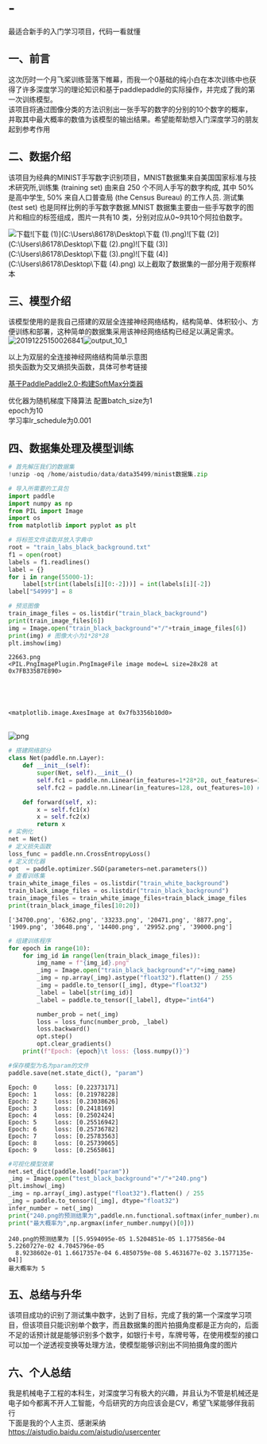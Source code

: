# -
最适合新手的入门学习项目，代码一看就懂
## 一、前言

  这次历时一个月飞桨训练营落下帷幕，而我一个0基础的纯小白在本次训练中也获得了许多深度学习的理论知识和基于paddlepaddle的实际操作，并完成了我的第一次训练模型。    
  该项目将通过图像分类的方法识别出一张手写的数字的分别的10个数字的概率，并取其中最大概率的数值为该模型的输出结果。希望能帮助想入门深度学习的朋友起到参考作用

## 二、数据介绍

该项目为经典的MINIST手写数字识别项目，MNIST数据集来自美国国家标准与技术研究所,训练集 (training set) 由来自 250 个不同人手写的数字构成, 其中 50% 是高中学生, 50% 来自人口普查局 (the Census Bureau) 的工作人员. 测试集(test set) 也是同样比例的手写数字数据.MNIST 数据集主要由一些手写数字的图片和相应的标签组成，图片一共有10 类，分别对应从0~9共10个阿拉伯数字。

![下载](C:\Users\86178\Desktop\下载.png)![下载 (1)](C:\Users\86178\Desktop\下载 (1).png)![下载 (2)](C:\Users\86178\Desktop\下载 (2).png)![下载 (3)](C:\Users\86178\Desktop\下载 (3).png)![下载 (4)](C:\Users\86178\Desktop\下载 (4).png)
  以上截取了数据集的一部分用于观察样本

## 三、模型介绍

该模型使用的是我自己搭建的双层全连接神经网络结构，结构简单、体积较小、方便训练和部署，这种简单的数据集采用该神经网络结构已经足以满足需求。![20191225150026841](C:\Users\86178\Desktop\20191225150026841.png)![output_10_1](https://user-images.githubusercontent.com/91590675/155743464-e3d63187-f946-4ff5-b829-466b37840dee.png)

以上为双层的全连接神经网络结构简单示意图    
损失函数为交叉熵损失函数，具体可参考链接

[基于PaddlePaddle2.0-构建SoftMax分类器](https://aistudio.baidu.com/aistudio/projectdetail/1323298)  

优化器为随机梯度下降算法
配置batch_size为1    
epoch为10   
学习率lr_schedule为0.001


## 四、数据集处理及模型训练


```python
# 首先解压我们的数据集
!unzip -oq /home/aistudio/data/data35499/minist数据集.zip
```


```python
# 导入所需要的工具包
import paddle
import numpy as np
from PIL import Image
import os
from matplotlib import pyplot as plt 
```


```python
# 将标签文件读取并放入字典中
root = "train_labs_black_background.txt"
f1 = open(root)
labels = f1.readlines()
label = {}
for i in range(55000-1):
    label[str(int(labels[i][0:-2]))] = int(labels[i][-2])
label["54999"] = 8
```


```python
# 预览图像
train_image_files = os.listdir("train_black_background")
print(train_image_files[6])
img = Image.open("train_black_background"+"/"+train_image_files[6])
print(img) # 图像大小为1*28*28
plt.imshow(img)
```

    22663.png
    <PIL.PngImagePlugin.PngImageFile image mode=L size=28x28 at 0x7FB335B7E890>





    <matplotlib.image.AxesImage at 0x7fb3356b10d0>




​    
![png](output_7_2.png)
​    



```python
# 搭建网络部分
class Net(paddle.nn.Layer):
    def __init__(self):
        super(Net, self).__init__()
        self.fc1 = paddle.nn.Linear(in_features=1*28*28, out_features=128) # 输入28X28的图像点，输出结果为128个特征
        self.fc2 = paddle.nn.Linear(in_features=128, out_features=10) # 输入上层网络的结果，输出10个分类，分别为0~9的概率

    def forward(self, x):
        x = self.fc1(x)
        x = self.fc2(x)
        return x
# 实例化
net = Net()
# 定义损失函数
loss_func = paddle.nn.CrossEntropyLoss() 
# 定义优化器
opt  = paddle.optimizer.SGD(parameters=net.parameters())
# 查看训练集
train_white_image_files = os.listdir("train_white_background")
train_black_image_files = os.listdir("train_black_background")
train_image_files = train_white_image_files+train_black_image_files
print(train_black_image_files[10:20])
```

    ['34700.png', '6362.png', '33233.png', '20471.png', '8877.png', '1909.png', '30648.png', '14400.png', '29952.png', '39000.png']



```python
# 组建训练程序
for epoch in range(10):
    for img_id in range(len(train_black_image_files)):
        img_name = f"{img_id}.png"
        _img = Image.open("train_black_background"+"/"+img_name)
        _img = np.array(_img).astype("float32").flatten() / 255
        _img = paddle.to_tensor([_img], dtype="float32")
        _label = label[str(img_id)]
        _label = paddle.to_tensor([_label], dtype="int64")

        number_prob = net(_img)
        loss = loss_func(number_prob, _label)
        loss.backward()
        opt.step()
        opt.clear_gradients()
    print(f"Epoch: {epoch}\t loss: {loss.numpy()}")

#保存模型为名为param的文件
paddle.save(net.state_dict(), "param")
```

    Epoch: 0	 loss: [0.22373171]
    Epoch: 1	 loss: [0.21978228]
    Epoch: 2	 loss: [0.23038626]
    Epoch: 3	 loss: [0.2418169]
    Epoch: 4	 loss: [0.2502424]
    Epoch: 5	 loss: [0.25516942]
    Epoch: 6	 loss: [0.25736782]
    Epoch: 7	 loss: [0.25783563]
    Epoch: 8	 loss: [0.25739065]
    Epoch: 9	 loss: [0.2565861]



```python
#可视化模型效果
net.set_dict(paddle.load("param"))
_img = Image.open("test_black_background"+"/"+"240.png")
plt.imshow(_img)
_img = np.array(_img).astype("float32").flatten() / 255
_img = paddle.to_tensor([_img], dtype="float32")
infer_number = net(_img)
print("240.png的预测结果为",paddle.nn.functional.softmax(infer_number).numpy()) # 使用激活函数使概率分布与0到1之间
print("最大概率为",np.argmax(infer_number.numpy()[0]))
```

    240.png的预测结果为 [[5.9594095e-05 1.5204851e-05 1.1775856e-04 5.2260727e-02 4.7045796e-05
      8.9238602e-01 1.6617357e-04 6.4850759e-08 5.4631677e-02 3.1577135e-04]]
    最大概率为 5



## 五、总结与升华

该项目成功的识别了测试集中数字，达到了目标，完成了我的第一个深度学习项目，但该项目只能识别单个数字，而且数据集的图片拍摄角度都是正方向的，后面不足的话预计就是能够识别多个数字，如银行卡号，车牌号等，在使用模型的接口可以加一个逆透视变换等处理方法，使模型能够识别出不同拍摄角度的图片

## 六、个人总结

我是机械电子工程的本科生，对深度学习有极大的兴趣，并且认为不管是机械还是电子如今都离不开人工智能，今后研究的方向应该会是CV，希望飞桨能够伴我前行   
下面是我的个人主页、感谢采纳  
https://aistudio.baidu.com/aistudio/usercenter
